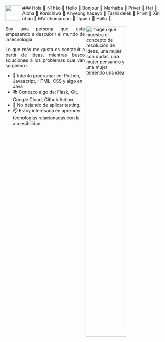 <img align="left" width="50" height="50" src="https://user-images.githubusercontent.com/107017946/218183956-34c0c191-c783-4eca-878e-a229ae75ac2c.png">### Hola 👋 Nǐ hǎo 👋 Hello 👋 Bonjour 👋 Marhaba 👋 Privet 👋 Hei 👋 Aloha 👋 Konichiwa 👋 Anyeong haseyo 👋 Tashi delek 👋 Privit 👋 Xin chào 👋 M’atchomaroon 👋 Привіт 👋 Hallo 👋 

<img width="50%" align="right" src="https://img.freepik.com/vector-premium/concepto-resolucion-problemas-mujer-piensa-resuelve-problema-signo-interrogacion-bombilla-luminosa-como-simbolos-aparicion-idea-creativa_501173-53.jpg" alt="imagen que muestra el concepto de resolución de ideas, una mujer con dudas, una mujer pensando y una mujer teniendo una idea" />

<p align="justify"> Soy una persona que está empezando a descubrir el mundo de la tecnología. </p>
<p align="justify"> Lo que más me gusta es construir a partir de ideas, mientras busco soluciones a los problemas que van surgiendo.</p>
</p>


- 🔭 Intento programar en: Python, Javascript, HTML, CSS y algo en Java
- 📚 Conozco algo de: Flask, Git, Google Cloud, Github Action.
- 👯 No dejando de aplicar testing.
- 📫 Estoy interesada en aprender tecnologías relacionadas con la accesibilidad.
